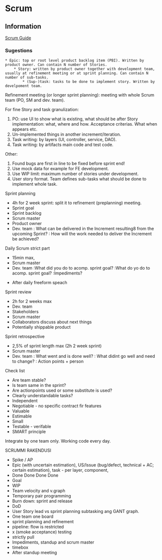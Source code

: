 # Scrum

## Information

[Scrum Guide](https://www.scrumguides.org/scrum-guide.html)

### Sugestions

    * Epic: top or root level product backlog item (PBI). Written by product owner. Can contain N number of Stories.
        * Story: written by product owner together with development team, usually at refinement meeting or at sprint planning. Can contain N number of sub-tasks.
            * (Sup-)task: tasks to be done to implement story. Written by develpoment team.

Refinement meeting (or longer sprint planning): meeting with whole Scrum team (PO, SM and dev. team).

For fine Story and task granulization:

1. PO: use UI to show what is existing, what should be after Story implementation: what, where and how. Acceptance criterias. What when appears etc.
2. Un-implemented things in another increment/iteration.
3. Task writing: by layers (UI, controller, service, DAO).
4. Task writing: by artifacts main code and test code.

Other:

1. Found bugs are first in line to be fixed before sprint end!
2. Use mock data for example for FE development.
3. Use WIP limit: maximum number of stories under development.
4. User story format. Team defines sub-tasks what should be done to implement whole task.

Sprint planning

* 4h for 2 week sprint: split it to refinement (preplanning) meeting.
* Sprint goal
* Sprint backlog
* Scrum master
* Product owner
* Dev. team
: What can be delivered in the Increment resulting8 from the upcoming Sprint?
: How will the work needed to deliver the Increment be achieved?


Daily Scrum strict part

* 15min max, 
* Scrum master
* Dev. team
:What did you do to acomp. sprint goal?
:What do yo do to acomp. sprint goal?
:Impediments?
- After daily freeform speach


Sprint review

* 2h for 2 weeks max
* Dev. team
* Stakeholders
* Scrum master
* Collaborators discuss about next things
* Potentially shippable product


Sprint retrospective

* 2,5% of sprint length max (2h 2 week sprint)
* Scrum master
* Dev. team
: What went and is done well?
: What didint go well and need to change?
: Action points + person


Check list

* Are team stable?
* Is team same in the sprint?
* Are actionpoints used or some substitute is used?
* Clearly understandable tasks?
* Independent
* Negotiable - no specific contract fir features
* Valuable
* Estimable
* Small
* Testable - verifable
* SMART principle


Integrate by one team only.
Working code every day.

SCRUMMI RAKENDUSI
* Spike / AP
* Epic (with uncertain estimation), US/Issue (bug/defect, technical + AC; certain estimation), task - per layer, component, 
* Done Done Done Done
* Goal
* WIP
* Team velocity and v.graph
* Temporary pair programming
* Burn down: sprint and release
* DoD
* User Story lead vs sprint planning subtasking ang GANT graph.
* One team one board
* sprint planning and refinement
* pipeline: flow is restricted
* x (smoke acceptance) testing
* strictly pull
* Impediments, standup and scrum master
* timebox
* After standup meeting

